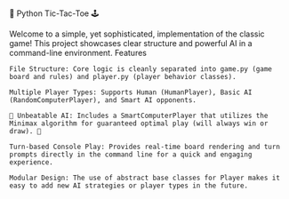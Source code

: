 👾 Python Tic-Tac-Toe 🕹️

Welcome to a simple, yet sophisticated, implementation of the classic game! This project showcases clear structure and powerful AI in a command-line environment.
Features

    File Structure: Core logic is cleanly separated into game.py (game board and rules) and player.py (player behavior classes).

    Multiple Player Types: Supports Human (HumanPlayer), Basic AI (RandomComputerPlayer), and Smart AI opponents.

    🧠 Unbeatable AI: Includes a SmartComputerPlayer that utilizes the Minimax algorithm for guaranteed optimal play (will always win or draw). 🤖

    Turn-based Console Play: Provides real-time board rendering and turn prompts directly in the command line for a quick and engaging experience.

    Modular Design: The use of abstract base classes for Player makes it easy to add new AI strategies or player types in the future.
